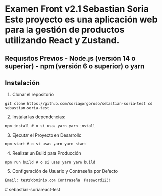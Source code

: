 # Examen Front v2.1 Sebastian Soria Este proyecto es una aplicación web para la gestión de productos utilizando React y Zustand. 

## Requisitos Previos - Node.js (versión 14 o superior) - npm (versión 6 o superior) o yarn 

## Instalación

1. Clonar el repositorio: 

``` 
git clone https://github.com/soriagorgoroso/sebastian-soria-test cd sebastian-soria-test 

```

 
2. Instalar las dependencias: 

``` 
npm install # o si usas yarn yarn install 
``` 

3. Ejecutar el Proyecto en Desarrollo 

```
npm start # o si usas yarn yarn start
``` 
4. Realizar un Build para Producción 

```
npm run build # o si usas yarn yarn build 
``` 

5. Configuración de Usuario y Contraseña por Defecto 

``` 
Email: test@dominio.com Contraseña: Password123! 
``` 
#   s e b a s t i a n - s o r i a r e a c t - t e s t  
 
